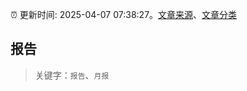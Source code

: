 :alarm_clock: 更新时间: 2025-04-07 07:38:27。[文章来源](/README.md)、[文章分类](/TAGS.md)

## 报告


> 关键字：`报告`、`月报`



